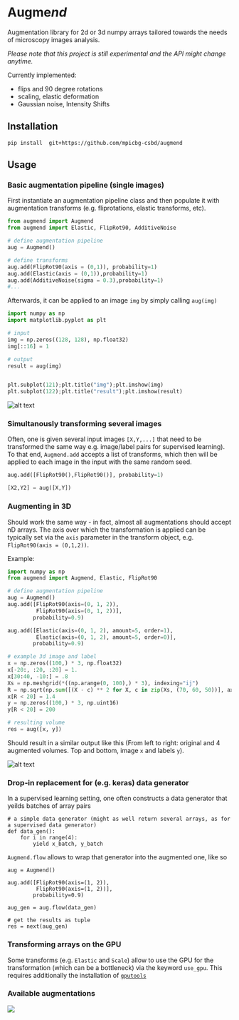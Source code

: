 # Augme*nd*

Augmentation library for 2d or 3d numpy arrays tailored towards the needs of microscopy images analysis. 


*Please note that this project is still experimental and the API might change anytime.*




<!--- ![](imgs/augmerino.png) --->

Currently implemented:

* flips and 90 degree rotations
* scaling, elastic deformation 
* Gaussian noise, Intensity Shifts 

## Installation

`pip install  git+https://github.com/mpicbg-csbd/augmend`

## Usage

### Basic augmentation pipeline (single images)

First instantiate an augmentation pipeline class and then populate it with augmentation transforms (e.g. fliprotations, elastic transforms, etc). 

```python
from augmend import Augmend           
from augmend import Elastic, FlipRot90, AdditiveNoise

# define augmentation pipeline
aug = Augmend()

# define transforms
aug.add(FlipRot90(axis = (0,1)), probability=1)
aug.add(Elastic(axis = (0,1)),probability=1)
aug.add(AdditiveNoise(sigma = 0.3),probability=1)
#...

```

Afterwards, it can be applied to an image `img` by simply calling `aug(img)`

```python 
import numpy as np 
import matplotlib.pyplot as plt 

# input
img = np.zeros((128, 128), np.float32)
img[::16] = 1 

# output
result = aug(img)


plt.subplot(121);plt.title("img");plt.imshow(img)
plt.subplot(122);plt.title("result");plt.imshow(result)

```
![alt text](imgs/example2d.png)

### Simultanously transforming several images

Often, one is given several input images `[X,Y,...]` that need to be transformed the same way e.g. image/label pairs for supervised learning). 
To that end, `Augmend.add` accepts a list of transforms, which then will be applied to each image in the input with the same random seed.

```python 
aug.add([FlipRot90(),FlipRot90()], probability=1)

[X2,Y2] = aug([X,Y])

```

### Augmenting in 3D

Should work the same way - in fact, almost all augmentations should accept nD arrays. The axis over which the transformation is applied can be typically set via the `axis` parameter in the transform object, e.g. `FlipRot90(axis = (0,1,2))`.

Example:


```python
import numpy as np
from augmend import Augmend, Elastic, FlipRot90

# define augmentation pipeline
aug = Augmend()
aug.add([FlipRot90(axis=(0, 1, 2)),
         FlipRot90(axis=(0, 1, 2))],
        probability=0.9)

aug.add([Elastic(axis=(0, 1, 2), amount=5, order=1),
         Elastic(axis=(0, 1, 2), amount=5, order=0)],
        probability=0.9)

# example 3d image and label
x = np.zeros((100,) * 3, np.float32)
x[-20:, :20, :20] = 1.
x[30:40, -10:] = .8
Xs = np.meshgrid(*((np.arange(0, 100),) * 3), indexing="ij")
R = np.sqrt(np.sum([(X - c) ** 2 for X, c in zip(Xs, (70, 60, 50))], axis=0))
x[R < 20] = 1.4
y = np.zeros((100,) * 3, np.uint16)
y[R < 20] = 200

# resulting volume
res = aug([x, y])
```

Should result in a similar output like this (From left to right: original and 4 augmented volumes. Top and bottom, image `x` and labels `y`).

![alt text](imgs/examples.png)


### Drop-in replacement for (e.g. keras) data generator 

In a supervised learning setting, one often constructs a data generator  that yeilds batches of array pairs 

```
# a simple data generator (might as well return several arrays, as for a supervised data generator) 
def data_gen():
    for i in range(4):
        yield x_batch, y_batch
```

`Augmend.flow` allows to wrap that generator into the augmented one, like so



```
aug = Augmend()

aug.add([FlipRot90(axis=(1, 2)),
         FlipRot90(axis=(1, 2))],
        probability=0.9)

aug_gen = aug.flow(data_gen)

# get the results as tuple
res = next(aug_gen)
```


### Transforming arrays on the GPU

Some transforms (e.g. `Elastic` and `Scale`) allow to use the GPU for the transformation (which can be a bottleneck) via the keyword `use_gpu`. This requires additionally the installation of [`gputools`](https://github.com/maweigert/gputools)




### Available augmentations 

![](imgs/examples.png)



